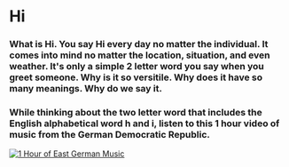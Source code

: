 # **Hi**

### What is Hi. You say Hi every day no matter the individual. It comes into mind no matter the location, situation, and even weather. It's only a simple 2 letter word you say when you greet someone. Why is it so versitile. Why does it have so many meanings. Why do we say it.
### While thinking about the two letter word that includes the English alphabetical word h and i, listen to this 1 hour video of music from the German Democratic Republic.

[![1 Hour of East German Music](https://i.ytimg.com/vi/FExnNyMF0_4/maxresdefault.jpg)](https://www.youtube.com/watch?v=FExnNyMF0_4 "1 Hour of East German Music")
